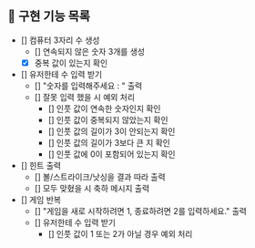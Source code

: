 ## 🚀 구현 기능 목록

- [] 컴퓨터 3자리 수 생성
    - [] 연속되지 않은 숫자 3개를 생성
    - [X] 중복 값이 있는지 확인
- [] 유저한테 수 입력 받기
    - [] "숫자를 입력해주세요 : " 출력
    - [] 잘못 입력 했을 시 예외 처리
        - [] 인풋 값이 연속한 숫자인지 확인
        - [] 인풋 값이 중복되지 않았는지 확인
        - [] 인풋 값의 길이가 3이 안되는지 확인
        - [] 인풋 값의 길이가 3보다 큰 지 확인
        - [] 인풋 값에 0이 포함되어 있는지 확인
- [] 힌트 출력
    - [] 볼/스트라이크/낫싱을 결과 따라 출력
    - [] 모두 맞혔을 시 축하 메시지 출력
- [] 게임 반복 
    - [] "게임을 새로 시작하려면 1, 종료하려면 2를 입력하세요." 출력
    - [] 유저한테 수 입력 받기
      - [] 인풋 값이 1 또는 2가 아닐 경우 예외 처리
